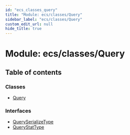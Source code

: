 ```yaml
---
id: "ecs_classes_query"
title: "Module: ecs/classes/Query"
sidebar_label: "ecs/classes/Query"
custom_edit_url: null
hide_title: true
---
```


# Module: ecs/classes/Query

## Table of contents

### Classes

- [Query](../classes/ecs_classes_query.query.md)

### Interfaces

- [QuerySerializeType](../interfaces/ecs_classes_query.queryserializetype.md)
- [QueryStatType](../interfaces/ecs_classes_query.querystattype.md)

